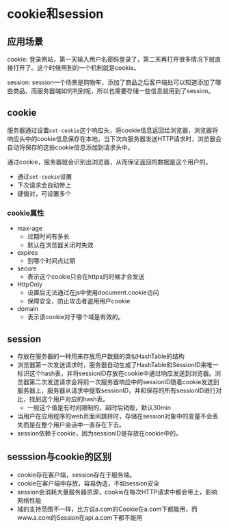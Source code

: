 # cookie和session

## 应用场景
cookie: 
登录网站，第一天输入用户名密码登录了，第二天再打开很多情况下就直接打开了。这个时候用到的一个机制就是cookie。

session: 
session一个场景是购物车，添加了商品之后客户端处可以知道添加了哪些商品，而服务器端如何判别呢，所以也需要存储一些信息就用到了session。


## cookie

服务器通过设置`set-cookie`这个响应头，将cookie信息返回给浏览器，浏览器将响应头中的cookie信息保存在本地，当下次向服务器发送HTTP请求时，浏览器会自动将保存的这些cookie信息添加到请求头中。

通过cookie，服务器就会识别出浏览器，从而保证返回的数据是这个用户的。

 - 通过`set-cookie`设置
 - 下次请求会自动带上
 - 键值对，可设置多个


### cookie属性
 - max-age
   - 过期时间有多长
   - 默认在浏览器关闭时失效
 - expires
   - 到哪个时间点过期
 - secure
   - 表示这个cookie只会在https的时候才会发送
 - HttpOnly
   - 设置后无法通过在js中使用document.cookie访问
   - 保障安全，防止攻击者盗用用户cookie
 - domain
   - 表示该cookie对于哪个域是有效的。 


## session

 - 存放在服务器的一种用来存放用户数据的类似HashTable的结构
 - 浏览器第一次发送请求时，服务器自动生成了HashTable和SessionID来唯一标识这个hash表，并将sessionID存放在cookie中通过响应发送到浏览器。浏览器第二次发送请求会将前一次服务器响应中的sessionID随着cookie发送到服务器上，服务器从请求中提取sessionID，并和保存的所有sessionID进行对比，找到这个用户对应的hash表。
   - 一般这个值是有时间限制的，超时后销毁，默认30min
 - 当用户在应用程序的web页面间跳转时，存储在session对象中的变量不会丢失而是在整个用户会话中一直存在下去。
 - session依赖于cookie，因为sessionID是存放在cookie中的。


## sesssion与cookie的区别
 - cookie存在客户端，session存在于服务端。
 - cookie在客户端中存放，容易伪造，不如session安全
 - session会消耗大量服务器资源，cookie在每次HTTP请求中都会带上，影响网络性能
 - 域的支持范围不一样，比方说a.com的Cookie在a.com下都能用，而www.a.com的Session在api.a.com下都不能用